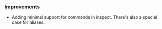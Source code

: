 [@ruippeixotog]: https://github.com/gpoirier

[#2881]: https://github.com/sbt/sbt/issues/2881

### Improvements

- Adding minimal support for commands in inspect. There's also a special case for aliases.

